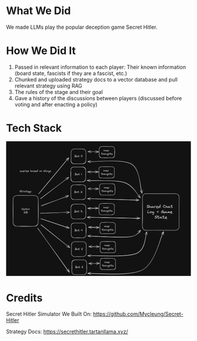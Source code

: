 # What We Did
We made LLMs play the popular deception game Secret Hitler.

# How We Did It
1. Passed in relevant information to each player: Their known information (board state, fascists if they are a fascist, etc.)
2. Chunked and uploaded strategy docs to a vector database and pull relevant strategy using RAG
3. The rules of the stage and their goal
4. Gave a history of the discussions between players (discussed before voting and after enacting a policy)

# Tech Stack
![Tech Stack](techstack.png)

# Credits
Secret Hitler Simulator We Built On: https://github.com/Mycleung/Secret-Hitler

Strategy Docs: https://secrethitler.tartanllama.xyz/
